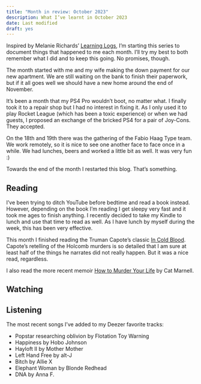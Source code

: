 ```yaml
---
title: "Month in review: October 2023"
description: What I’ve learnt in October 2023
date: Last modified
draft: yes
---
```

Inspired by Melanie Richards’ [Learning Logs](https://melanie-richards.com/blog/tags/learning-log), I’m starting this series to document things that happened to me each month. I’ll try my best to both remember what I did and to keep this going. No promises, though.

The month started with me and my wife making the down payment for our new apartment. We are still waiting on the bank to finish their paperwork, but if it all goes well we should have a new home around the end of November.

It’s been a month that my PS4 Pro wouldn’t boot, no matter what. I finally took it to a repair shop but I had no interest in fixing it. As I only used it to play Rocket League (which has been a toxic experience) or when we had guests, I proposed an exchange of the bricked PS4 for a pair of Joy-Cons. They accepted.

On the 18th and 19th there was the gathering of the Fabio Haag Type team. We work remotely, so it is nice to see one another face to face once in a while. We had lunches, beers and worked a little bit as well. It was very fun :)

Towards the end of the month I restarted this blog. That’s something.


## Reading

I’ve been trying to ditch YouTube before bedtime and read a book instead. However, depending on the book I’m reading I get sleepy very fast and it took me ages to finish anything. I recently decided to take my Kindle to lunch and use that time to read as well. As I have lunch by myself during the week, this has been very effective.

This month I finished reading the Truman Capote’s classic [In Cold Blood](https://www.penguinrandomhouse.com/books/23728/in-cold-blood-by-truman-capote/). Capote’s retelling of the Holcomb murders is so detailed that I am sure at least half of the things he narrates did not really happen. But it was a nice read, regardless.

I also read the more recent memoir [How to Murder Your Life](https://www.simonandschuster.ca/books/How-to-Murder-Your-Life/Cat-Marnell/9781476752419) by Cat Marnell.



## Watching

## Listening

The most recent songs I’ve added to my Deezer favorite tracks:

- Popstar researching oblivion by Flotation Toy Warning
- Happiness by Hobo Johnson
- Hayloft II by Mother Mother
- Left Hand Free by alt-J
- Bitch by Allie X
- Elephant Woman by Blonde Redhead
- DNA by Anna F.
